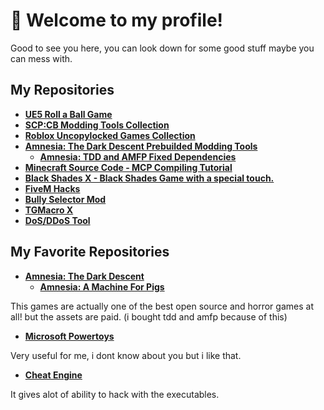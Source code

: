 # 👋 Welcome to my profile!

Good to see you here, you can look down for some good stuff maybe you can mess with. 

## My Repositories
  +  **[UE5 Roll a Ball Game](https://github.com/Stathor/ue5-roll-a-ball-game)**
  + **[SCP:CB Modding Tools Collection](https://github.com/WH0LEWHALE/scp-mt-collection)**
  + **[Roblox Uncopylocked Games Collection](https://github.com/WH0LEWHALE/roblox-uncopylocked-games)**
  + **[Amnesia: The Dark Descent Prebuilded Modding Tools](https://github.com/WH0LEWHALE/amnesia-tdd-modding-tools)**
    + **[Amnesia: TDD and AMFP Fixed Dependencies](https://github.com/WH0LEWHALE/amnesia-tdd-amfp-dependencies)**
  + **[Minecraft Source Code - MCP Compiling Tutorial](https://github.com/WH0LEWHALE/minecraft-sc-compiling-tutorial)**
  + **[Black Shades X - Black Shades Game with a special touch.](https://github.com/WH0LEWHALE/minecraft-sc-compiling-tutorial)**
  + **[FiveM Hacks](https://github.com/WH0LEWHALE/fivem-hacks)**
  + **[Bully Selector Mod](https://github.com/Stathor/bully-selector-mod)**
  + **[TGMacro X](https://github.com/WH0LEWHALE/TGMacro-X/)**
  + **[DoS/DDoS Tool](https://github.com/Stathor/ddos-tool)**

## My Favorite Repositories
+  **[Amnesia: The Dark Descent](https://github.com/TiManGames/AmnesiaTheDarkDescent)**
    +  **[Amnesia: A Machine For Pigs](https://github.com/FrictionalGames/AmnesiaAMachineForPigs)**
    
This games are actually one of the best open source and horror games at all! but the assets are paid. (i bought tdd and amfp because of this)

+  **[Microsoft Powertoys](https://github.com/microsoft/PowerToys)**

Very useful for me, i dont know about you but i like that.

+  **[Cheat Engine](https://github.com/cheat-engine/cheat-engine)**

It gives alot of ability to hack with the executables.
